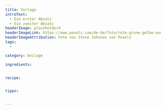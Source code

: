 ```yaml
---
title: Vorlage
introText:
  - Ein erster Absatz
  - Ein zweiter Absatz
headerImage: placeholder4
headerImageLink: https://www.pexels.com/de-de/foto/rote-grune-gelbe-und-blaue-abstrakte-malerei-1283208/
headerImageAttribution: Foto von Steve Johnson von Pexels
tags:
  -

category: beilage

ingredients:


recipe:


tipps:


---
```

